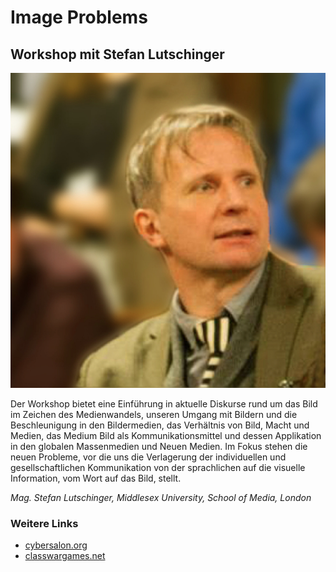 # Image Problems

## Workshop mit Stefan Lutschinger

![](image-problems.jpg)

Der Workshop bietet eine Einführung in aktuelle Diskurse rund um das Bild im Zeichen des Medienwandels, unseren Umgang mit Bildern und die Beschleunigung in den Bildermedien, das Verhältnis von Bild, Macht und Medien, das Medium Bild als Kommunikationsmittel und dessen Applikation in den globalen Massenmedien und Neuen Medien. Im Fokus stehen die neuen Probleme, vor die uns die Verlagerung der individuellen und gesellschaftlichen Kommunikation von der sprachlichen auf die visuelle Information, vom Wort auf das Bild, stellt.

_Mag. Stefan Lutschinger, Middlesex University, School of Media, London_


### Weitere Links

- [cybersalon.org](http://www.cybersalon.org)
- [classwargames.net](http://www.classwargames.net)